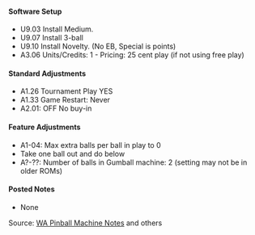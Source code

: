 #### Software Setup
-   U9.03 Install Medium.
-   U9.07 Install 3-ball
-   U9.10 Install Novelty. (No EB, Special is points)
-   A3.06 Units/Credits: 1 - Pricing: 25 cent play (if not using free play)
#### Standard Adjustments
-   A1.26 Tournament Play YES
-   A1.33 Game Restart: Never
-   A2.01: OFF No buy-in
#### Feature Adjustments
-   A1-04: Max extra balls per ball in play to 0
-   Take one ball out and do below
-   A?-??: Number of balls in Gumball machine: 2 (setting may not be in older ROMs)
#### Posted Notes
-   None

Source: [WA Pinball Machine Notes](http://wapinball.net/setups/) and others
